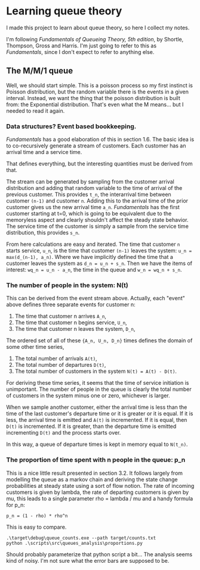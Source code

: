 # Learning queue theory

I made this project to learn about queue theory, so here I collect my notes.

I'm following *Fundamentals of Queueing Theory, 5th edition*, by Shortle, Thompson, Gross and Harris.
I'm just going to refer to this as *Fundamentals*, since I don't expect to refer to anything else.

## The M/M/1 queue

Well, we should start simple. This is a poisson process so my first instinct is Poisson distribution, but
the random variable there is the events in a given interval. Instead, we want the thing that the poisson
distribution is built from: the Exponential distribution. That's even what the M means... but I needed to
read it again.

### Data structures? Event based bookkeeping.

*Fundamentals* has a good elaboration of this in section 1.6. The basic idea is to co-recursively generate
a stream of customers. Each customer has an arrival time and a service time.

That defines everything, but the interesting quantities must be derived from that.

The stream can be generated by sampling from the customer arrival distribution and adding that random
variable to the time of arrival of the previous customer. This provides `t_n`, the interarrival time
between customer `(n-1)` and customer `n`. Adding this to the arrival time of the prior customer gives
us the new arrival time `a_n`. *Fundamentals* has the first customer starting
at t=0, which is going to be equivalent due to the memoryless aspect and clearly shouldn't affect the
steady state behavior. The service time of the customer is simply a sample from the service time 
distribution, this provides `s_n`.

From here calculations are easy and iterated. The time that customer `n` starts service, `u_n`, is the time
that customer `(n-1)` leaves the system: `u_n = max(d_(n-1), a_n)`. Where we have implicitly defined the
time that a customer leaves the system as `d_n = u_n + s_n`. Then we have the items of interest: 
`wq_n = u_n - a_n`, the time in the queue and `w_n = wq_n + s_n`.

### The number of people in the system: N(t)

This can be derived from the event stream above. Actually, each "event" above defines three separate events
for customer n:

1. The time that customer n arrives `A_n`,
2. The time that customer n begins service, `U_n`,
3. The time that customer n leaves the system, `D_n`,

The ordered set of all of these `{A_n, U_n, D_n}` times defines the domain of some other time series,

1. The total number of arrivals `A(t)`,
2. The total number of departures `D(t)`,
3. The total number of customers in the system `N(t) = A(t) - D(t)`.

For deriving these time series, it seems that the time of service initiation is unimportant. The number
of people in the queue is clearly the total number of customers in the system minus one or zero, whichever
is larger.

When we sample another customer, either the arrival time is less than the time of the last customer's
departure time or it is greater or it is equal. If it is less, the arrival time is emitted and `A(t)`
is incremented. If it is equal, then `D(t)` is incremented. If it is greater, than the departure time is
emitted incrementing `D(t)` and the process starts over.

In this way, a queue of departure times is kept in memory equal to `N(t_n)`.

### The proportion of time spent with n people in the queue: p_n

This is a nice little result presented in section 3.2. It follows largely from modelling the queue
as a markov chain and deriving the state change probabilities at steady state using a sort of flow
notion. The rate of incoming customers is given by lambda, the rate of departing customers is given
by mu, this leads to a single parameter rho = lambda / mu and a handy formula for p_n:

    p_n = (1 - rho) * rho^n

This is easy to compare.

    .\target\debug\queue_counts.exe --path target/counts.txt
    python .\scripts\src\queues_analysis\proportions.py

Should probably parameterize that python script a bit... The analysis seems kind of noisy. I'm not sure
what the error bars are supposed to be.